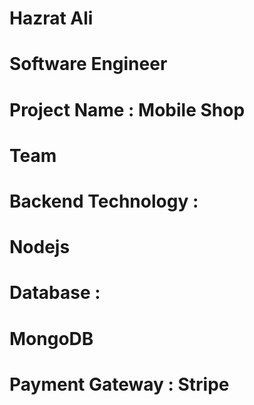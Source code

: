 # Hazrat Ali
# Software Engineer
# Project Name : Mobile Shop
# Team

# Backend Technology :
# Nodejs

# Database :
# MongoDB

# Payment Gateway : Stripe



